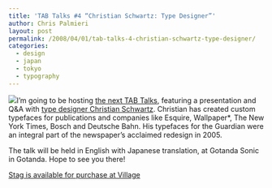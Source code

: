 ```yaml
---
title: 'TAB Talks #4 “Christian Schwartz: Type Designer”'
author: Chris Palmieri
layout: post
permalink: /2008/04/01/tab-talks-4-christian-schwartz-type-designer/
categories:
  - design
  - japan
  - tokyo
  - typography
---
```

[![][1]][2]I&#8217;m going to be hosting [the next TAB Talks][3], featuring a presentation and Q&A with [type designer Christian Schwartz][4]. Christian has created custom typefaces for publications and companies like Esquire, Wallpaper*, The New York Times, Bosch and Deutsche Bahn. His typefaces for the Guardian were an integral part of the newspaper&#8217;s acclaimed redesign in 2005.

The talk will be held in English with Japanese translation, at Gotanda Sonic in Gotanda. Hope to see you there!

[Stag is available for purchase at Village][5]

 [1]: http://farm3.static.flickr.com/2388/2380036266_f8be8af251_m.jpg
 [2]: http://www.flickr.com/photos/cpalmieri/2380036266/ "photo sharing"
 [3]: http://www.tokyoartbeat.com/event/2008/073D
 [4]: http://www.christianschwartz.com/
 [5]: http://www.vllg.com/Schwartzco/Stag/mudTyper+Weights/
